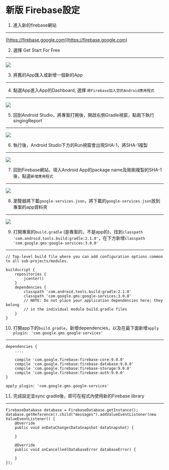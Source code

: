 新版 Firebase設定
===


1. 進入新的firebase網站
---
[https://firebase.google.com](https://firebase.google.com)

2. 選擇 Get Start For Free
---
<img src="http://i.imgur.com/Z41mc6S.png"/>


3. 將舊的App匯入或新增一個新的App
---

4. 點選App進入App的Dashboard, 選擇 `將Firebase加入您的Android應用程式`
---
<img src="http://i.imgur.com/eW0ypc4.png"/>

5. 回到Android Studio，將專案打開後，開啟右側Gradle視窗，點兩下執行singingReport
---
<img src="http://i.imgur.com/ctf5LW5.png"/>

6. 執行後，Android Studio下方的Run視窗會出現SHA-1，將SHA-1複製
---  
<img src="http://i.imgur.com/z2SqCW9.png"/>
  
7. 回到Firebase網站，填入Android App的package name及剛剛複製的SHA-1後，點選`新增應用程式`
---
<img src="http://i.imgur.com/M4pUlf9.png"/>  

8. 瀏覽器將下載`google-services.json`，將下載的`google-services.json`放到專案的app資料夾
---
<img src="http://i.imgur.com/540ZtY6.png"/>

9. 打開專案的`build.gradle` (是專案的，不是app的)，找到`classpath 'com.android.tools.build:gradle:2.1.0'`，在下方新增`classpath 'com.google.gms:google-services:3.0.0'`
---

    
    // Top-level build file where you can add configuration options common to all sub-projects/modules.
    
    buildscript {
        repositories {
            jcenter()
        }
        dependencies {
            classpath 'com.android.tools.build:gradle:2.1.0'
            classpath 'com.google.gms:google-services:3.0.0'
            // NOTE: Do not place your application dependencies here; they belong
            // in the individual module build.gradle files
        }
    }


10. 打開app下的`build.gradle`，新增dependencies，以及在最下面新增`apply plugin: 'com.google.gms.google-services'`
---

    
    dependencies {
        ....
    
        compile 'com.google.firebase:firebase-core:9.0.0'
        compile 'com.google.firebase:firebase-database:9.0.0'
        compile 'com.google.firebase:firebase-storage:9.0.0'
        compile 'com.google.firebase:firebase-auth:9.0.0'
    }
    
    apply plugin: 'com.google.gms.google-services'


11. 完成設定並sync gradle後，即可在程式內使用新的Firebase library
---
 
    FirebaseDatabase database = FirebaseDatabase.getInstance();
    database.getReference().child("messages").addValueEventListener(new ValueEventListener() {
        @Override
        public void onDataChange(DataSnapshot dataSnapshot) {
            
        }

        @Override
        public void onCancelled(DatabaseError databaseError) {

        }
    });
 